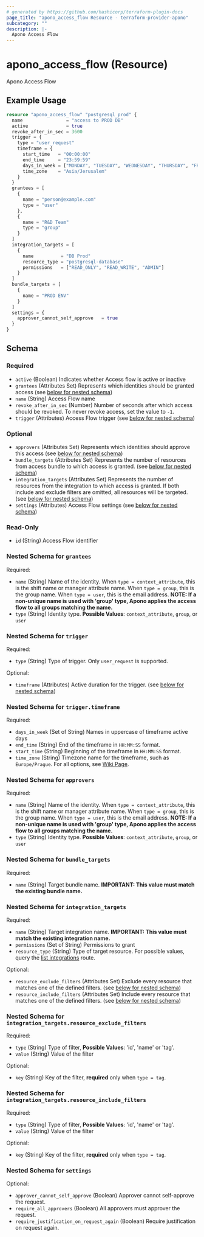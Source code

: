 ```yaml
---
# generated by https://github.com/hashicorp/terraform-plugin-docs
page_title: "apono_access_flow Resource - terraform-provider-apono"
subcategory: ""
description: |-
  Apono Access Flow
---
```


# apono_access_flow (Resource)

Apono Access Flow

## Example Usage

```terraform
resource "apono_access_flow" "postgresql_prod" {
  name                = "access to PROD DB"
  active              = true
  revoke_after_in_sec = 3600
  trigger = {
    type = "user_request"
    timeframe = {
      start_time   = "00:00:00"
      end_time     = "23:59:59"
      days_in_week = ["MONDAY", "TUESDAY", "WEDNESDAY", "THURSDAY", "FRIDAY"]
      time_zone    = "Asia/Jerusalem"
    }
  }
  grantees = [
    {
      name = "person@example.com"
      type = "user"
    },
    {
      name = "R&D Team"
      type = "group"
    }
  ]
  integration_targets = [
    {
      name          = "DB Prod"
      resource_type = "postgresql-database"
      permissions   = ["READ_ONLY", "READ_WRITE", "ADMIN"]
    }
  ]
  bundle_targets = [
    {
      name = "PROD ENV"
    }
  ]
  settings = {
    approver_cannot_self_approve   = true
  }
}
```

<!-- schema generated by tfplugindocs -->
## Schema

### Required

- `active` (Boolean) Indicates whether Access flow is active or inactive
- `grantees` (Attributes Set) Represents which identities should be granted access (see [below for nested schema](#nestedatt--grantees))
- `name` (String) Access Flow name
- `revoke_after_in_sec` (Number) Number of seconds after which access should be revoked. To never revoke access, set the value to `-1`.
- `trigger` (Attributes) Access Flow trigger (see [below for nested schema](#nestedatt--trigger))

### Optional

- `approvers` (Attributes Set) Represents which identities should approve this access (see [below for nested schema](#nestedatt--approvers))
- `bundle_targets` (Attributes Set) Represents the number of resources from access bundle to which access is granted. (see [below for nested schema](#nestedatt--bundle_targets))
- `integration_targets` (Attributes Set) Represents the number of resources from the integration to which access is granted. If both include and exclude filters are omitted, all resources will be targeted. (see [below for nested schema](#nestedatt--integration_targets))
- `settings` (Attributes) Access Flow settings (see [below for nested schema](#nestedatt--settings))

### Read-Only

- `id` (String) Access Flow identifier

<a id="nestedatt--grantees"></a>
### Nested Schema for `grantees`

Required:

- `name` (String) Name of the identity. When `type = context_attribute`, this is the shift name or manager attribute name. When `type = group`, this is the group name. When `type = user`, this is the email address. **NOTE: If a non-unique name is used with 'group' type, Apono applies the access flow to all groups matching the name.**
- `type` (String) Identity type. **Possible Values**: `context_attribute`, `group`, or `user`


<a id="nestedatt--trigger"></a>
### Nested Schema for `trigger`

Required:

- `type` (String) Type of trigger. Only `user_request` is supported.

Optional:

- `timeframe` (Attributes) Active duration for the trigger. (see [below for nested schema](#nestedatt--trigger--timeframe))

<a id="nestedatt--trigger--timeframe"></a>
### Nested Schema for `trigger.timeframe`

Required:

- `days_in_week` (Set of String) Names in uppercase of timeframe active days
- `end_time` (String) End of the timeframe in `HH:MM:SS` format.
- `start_time` (String) Beginning of the timeframe in `HH:MM:SS` format.
- `time_zone` (String) Timezone name for the timeframe, such as `Europe/Prague`. For all options, see  [Wiki Page](https://en.wikipedia.org/wiki/List_of_tz_database_time_zones#List).



<a id="nestedatt--approvers"></a>
### Nested Schema for `approvers`

Required:

- `name` (String) Name of the identity. When `type = context_attribute`, this is the shift name or manager attribute name. When `type = group`, this is the group name. When `type = user`, this is the email address. **NOTE: If a non-unique name is used with 'group' type, Apono applies the access flow to all groups matching the name.**
- `type` (String) Identity type. **Possible Values**: `context_attribute`, `group`, or `user`


<a id="nestedatt--bundle_targets"></a>
### Nested Schema for `bundle_targets`

Required:

- `name` (String) Target bundle name. **IMPORTANT: This value must match the existing bundle name.**


<a id="nestedatt--integration_targets"></a>
### Nested Schema for `integration_targets`

Required:

- `name` (String) Target integration name. **IMPORTANT: This value must match the existing integration name.**
- `permissions` (Set of String) Permissions to grant
- `resource_type` (String) Type of target resource. For possible values, query the [list integrations](https://docs.apono.io/reference/listintegrationsv2) route.

Optional:

- `resource_exclude_filters` (Attributes Set) Exclude every resource that matches one of the defined filters. (see [below for nested schema](#nestedatt--integration_targets--resource_exclude_filters))
- `resource_include_filters` (Attributes Set) Include every resource that matches one of the defined filters. (see [below for nested schema](#nestedatt--integration_targets--resource_include_filters))

<a id="nestedatt--integration_targets--resource_exclude_filters"></a>
### Nested Schema for `integration_targets.resource_exclude_filters`

Required:

- `type` (String) Type of filter, **Possible Values**: 'id', 'name' or 'tag'.
- `value` (String) Value of the filter

Optional:

- `key` (String) Key of the filter, **required** only when `type = tag`.


<a id="nestedatt--integration_targets--resource_include_filters"></a>
### Nested Schema for `integration_targets.resource_include_filters`

Required:

- `type` (String) Type of filter, **Possible Values**: 'id', 'name' or 'tag'.
- `value` (String) Value of the filter

Optional:

- `key` (String) Key of the filter, **required** only when `type = tag`.



<a id="nestedatt--settings"></a>
### Nested Schema for `settings`

Optional:

- `approver_cannot_self_approve` (Boolean) Approver cannot self-approve the request.
- `require_all_approvers` (Boolean) All approvers must approver the request.
- `require_justification_on_request_again` (Boolean) Require justification on request again.
